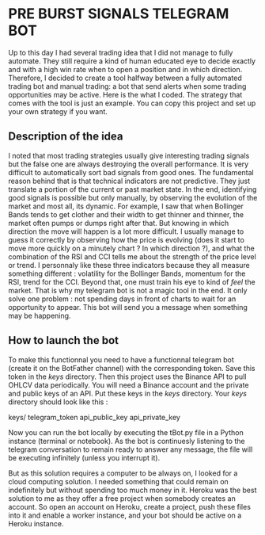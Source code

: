 # PRE BURST SIGNALS TELEGRAM BOT

Up to this day I had several trading idea that I did not manage to fully automate. They still require a kind of human educated eye to decide exactly and with a high win rate when to open a position and in which direction. Therefore, I decided to create a tool halfway between a fully automated trading bot and manual trading: a bot that send alerts when some trading opportunities may be active. Here is the what I coded. The strategy that comes with the tool is just an example. You can copy this project and set up your own strategy if you want. 

## Description of the idea

I noted that most trading strategies usually give interesting trading signals but the false one are always destroying the overall performance. It is very difficult to automatically sort bad signals from good ones. The fundamental reason behind that is that technical indicators are not predictive. They just translate a portion of the current or past market state. In the end, identifying good signals is possible but only manually, by observing the evolution of the market and most all, its dynamic. For example, I saw that when Bollinger Bands tends to get clother and their width to get thinner and thinner, the market often pumps or dumps right after that. But knowing in which direction the move will happen is a lot more difficult. I usually manage to guess it correctly by observing how the price is evolving (does it start to move more quickly on a minutely chart ? In which direction ?), and what the combination of the RSI and CCI tells me about the strength of the price level or trend. I personnaly like these three indicators because they all measure something different : volatility for the Bollinger Bands, momentum for the RSI, trend for the CCI. Beyond that, one must train his eye to kind of *feel* the market. That is why my telegram bot is not a magic tool in the end. It only solve one problem : not spending days in front of charts to wait for an opportunity to appear. This bot will send you a message when something may be happening. 

## How to launch the bot

To make this functionnal you need to have a functionnal telegram bot (create it on the BotFather channel) with the corresponding token. Save this token in the *keys* directory. Then this project uses the Binance API to pull OHLCV data periodically. You will need a Binance account and the private and public keys of an API. Put these keys in the *keys* directory. Your *keys* directory should look like this :

keys/
    telegram_token
    api_public_key
    api_private_key

Now you can run the bot locally by executing the tBot.py file in a Python instance (terminal or notebook). As the bot is continuesly listening to the telegram conversation to remain ready to answer any message, the file will be executing infinitely (unless you interrupt it).

But as this solution requires a computer to be always on, I looked for a cloud computing solution. I needed something that could remain on indefinitely but without spending too much money in it. Heroku was the best solution to me as they offer a free project when somebody creates an account. So open an account on Heroku, create a project, push these files into it and enable a worker instance, and your bot should be active on a Heroku instance. 